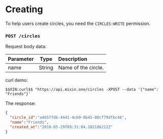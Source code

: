 # Creating

To help users create circles, you need the `CIRCLES:WRITE` permission.

### `POST /circles`

Request body data:

| Parameter | Type | Description |
| :----- | :----: | :---- |
| name | String | Name of the circle. |

curl demo:

```
$$XIN:curl$$ "https://api.mixin.one/circles -XPOST --data '{"name": "Friends"}'
```

The response:

```json
{
  "circle_id":"a465ffdb-4441-4cb9-8b45-00cf79dfbc46",
  "name":"Friends",
  "created_at":"2018-05-29T09:31:04.202186212Z"
}
```